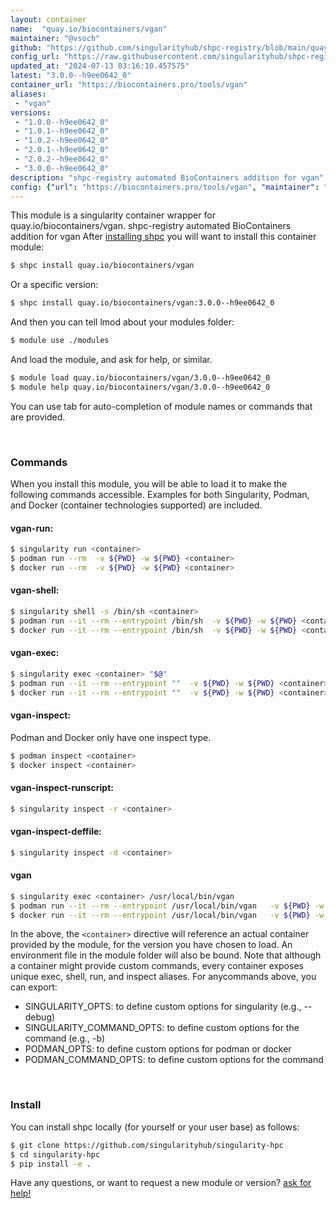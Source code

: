 ```yaml
---
layout: container
name:  "quay.io/biocontainers/vgan"
maintainer: "@vsoch"
github: "https://github.com/singularityhub/shpc-registry/blob/main/quay.io/biocontainers/vgan/container.yaml"
config_url: "https://raw.githubusercontent.com/singularityhub/shpc-registry/main/quay.io/biocontainers/vgan/container.yaml"
updated_at: "2024-07-13 03:16:10.457575"
latest: "3.0.0--h9ee0642_0"
container_url: "https://biocontainers.pro/tools/vgan"
aliases:
 - "vgan"
versions:
 - "1.0.0--h9ee0642_0"
 - "1.0.1--h9ee0642_0"
 - "1.0.2--h9ee0642_0"
 - "2.0.1--h9ee0642_0"
 - "2.0.2--h9ee0642_0"
 - "3.0.0--h9ee0642_0"
description: "shpc-registry automated BioContainers addition for vgan"
config: {"url": "https://biocontainers.pro/tools/vgan", "maintainer": "@vsoch", "description": "shpc-registry automated BioContainers addition for vgan", "latest": {"3.0.0--h9ee0642_0": "sha256:ecbc87aebf4a682e2d460d86257ace72c43f927348d47f4f0cd47d38d1b24442"}, "tags": {"1.0.0--h9ee0642_0": "sha256:f9dc8985ea433743023ff9499cd6c23e6cffdb1335b024d315bc47469f08926c", "1.0.1--h9ee0642_0": "sha256:4e2802be45a59eaf31150ba13684d4b22ff5b3bbd1e7dbe5a9d64a69a2a8cd6d", "1.0.2--h9ee0642_0": "sha256:eb80b09fec95b97b30171a45a9ff17eb2d685b3cbbad378633db71e8ca97cf3a", "2.0.1--h9ee0642_0": "sha256:02724db14d870213501beb1f22fe80a6ac6908a8b5351e74b3bfb5f00d17aaf7", "2.0.2--h9ee0642_0": "sha256:4496a781465a72815cc037179d6b25f6f6b263d4ba35120ad1ff0972e22b05ad", "3.0.0--h9ee0642_0": "sha256:ecbc87aebf4a682e2d460d86257ace72c43f927348d47f4f0cd47d38d1b24442"}, "docker": "quay.io/biocontainers/vgan", "aliases": {"vgan": "/usr/local/bin/vgan"}}
---
```


This module is a singularity container wrapper for quay.io/biocontainers/vgan.
shpc-registry automated BioContainers addition for vgan
After [installing shpc](#install) you will want to install this container module:


```bash
$ shpc install quay.io/biocontainers/vgan
```

Or a specific version:

```bash
$ shpc install quay.io/biocontainers/vgan:3.0.0--h9ee0642_0
```

And then you can tell lmod about your modules folder:

```bash
$ module use ./modules
```

And load the module, and ask for help, or similar.

```bash
$ module load quay.io/biocontainers/vgan/3.0.0--h9ee0642_0
$ module help quay.io/biocontainers/vgan/3.0.0--h9ee0642_0
```

You can use tab for auto-completion of module names or commands that are provided.

<br>

### Commands

When you install this module, you will be able to load it to make the following commands accessible.
Examples for both Singularity, Podman, and Docker (container technologies supported) are included.

#### vgan-run:

```bash
$ singularity run <container>
$ podman run --rm  -v ${PWD} -w ${PWD} <container>
$ docker run --rm  -v ${PWD} -w ${PWD} <container>
```

#### vgan-shell:

```bash
$ singularity shell -s /bin/sh <container>
$ podman run --it --rm --entrypoint /bin/sh  -v ${PWD} -w ${PWD} <container>
$ docker run --it --rm --entrypoint /bin/sh  -v ${PWD} -w ${PWD} <container>
```

#### vgan-exec:

```bash
$ singularity exec <container> "$@"
$ podman run --it --rm --entrypoint ""  -v ${PWD} -w ${PWD} <container> "$@"
$ docker run --it --rm --entrypoint ""  -v ${PWD} -w ${PWD} <container> "$@"
```

#### vgan-inspect:

Podman and Docker only have one inspect type.

```bash
$ podman inspect <container>
$ docker inspect <container>
```

#### vgan-inspect-runscript:

```bash
$ singularity inspect -r <container>
```

#### vgan-inspect-deffile:

```bash
$ singularity inspect -d <container>
```


#### vgan

```bash
$ singularity exec <container> /usr/local/bin/vgan
$ podman run --it --rm --entrypoint /usr/local/bin/vgan   -v ${PWD} -w ${PWD} <container> -c " $@"
$ docker run --it --rm --entrypoint /usr/local/bin/vgan   -v ${PWD} -w ${PWD} <container> -c " $@"
```



In the above, the `<container>` directive will reference an actual container provided
by the module, for the version you have chosen to load. An environment file in the
module folder will also be bound. Note that although a container
might provide custom commands, every container exposes unique exec, shell, run, and
inspect aliases. For anycommands above, you can export:

 - SINGULARITY_OPTS: to define custom options for singularity (e.g., --debug)
 - SINGULARITY_COMMAND_OPTS: to define custom options for the command (e.g., -b)
 - PODMAN_OPTS: to define custom options for podman or docker
 - PODMAN_COMMAND_OPTS: to define custom options for the command

<br>

### Install

You can install shpc locally (for yourself or your user base) as follows:

```bash
$ git clone https://github.com/singularityhub/singularity-hpc
$ cd singularity-hpc
$ pip install -e .
```

Have any questions, or want to request a new module or version? [ask for help!](https://github.com/singularityhub/singularity-hpc/issues)